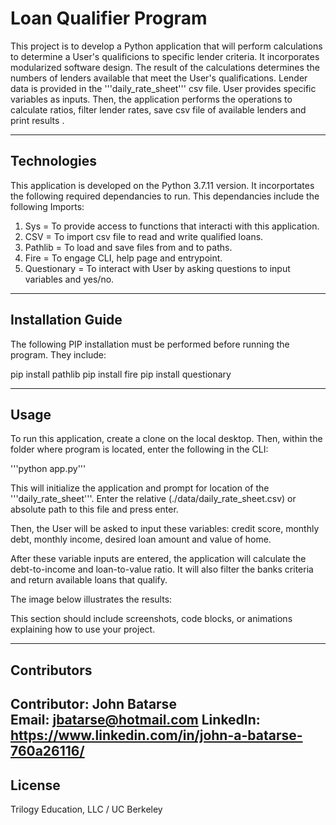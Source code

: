 # Loan Qualifier Program

This project is to develop a Python application that will perform calculations to determine a User's qualificions to specific lender criteria. It incorporates modularized software design. The result of the calculations determines the numbers of lenders available that meet the User's qualifications. Lender data is provided in the '''daily_rate_sheet''' csv file. User provides specific variables as inputs. Then, the application performs the operations to calculate ratios, filter lender rates, save csv file of available lenders and print results .

---

## Technologies

This application is developed on the Python 3.7.11 version. It incorportates the following required dependancies to run. This dependancies include the following Imports:

1. Sys = To provide access to functions that interacti with this application.
2. CSV  = To import csv file to read and write qualified loans.
3. Pathlib = To load and save files from and to paths.
4. Fire = To engage CLI, help page and entrypoint.
5. Questionary = To interact with User by asking questions to input variables and yes/no.

---

## Installation Guide

The following PIP installation must be performed before running the program. They include:

pip install pathlib
pip install fire
pip install questionary


---

## Usage

To run this application, create a clone on the local desktop. Then, within the folder where program is located, enter the following in the CLI:

'''python app.py'''

This will initialize the application and prompt for location of the '''daily_rate_sheet'''. Enter the relative (./data/daily_rate_sheet.csv) or absolute path to this file and press enter. 

Then, the User will be asked to input these variables: credit score, monthly debt, monthly income, desired loan amount and value of home.

After these variable inputs are entered, the application will calculate the debt-to-income and loan-to-value ratio. It will also filter the banks criteria and return available loans that qualify.

The image below illustrates the results:




This section should include screenshots, code blocks, or animations explaining how to use your project.

---

## Contributors

Contributor: John Batarse  
Email: jbatarse@hotmail.com
LinkedIn: https://www.linkedin.com/in/john-a-batarse-760a26116/
---

## License

Trilogy Education, LLC / UC Berkeley
